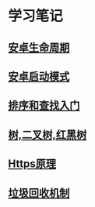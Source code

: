 # 学习笔记

## [安卓生命周期](./安卓技术/生命周期/生命周期.md)

## [安卓启动模式](./安卓技术/启动模式/启动模式.md)

## [排序和查找入门](./数据结构和算法/排序和查找入门/排序和查找入门.md)

## [树,二叉树,红黑树](./数据结构和算法/树/树.md)

## [Https原理](./互联网协议/Https/Https原理.md)

## [垃圾回收机制](./JVM/GC/Java垃圾回收机制.md)